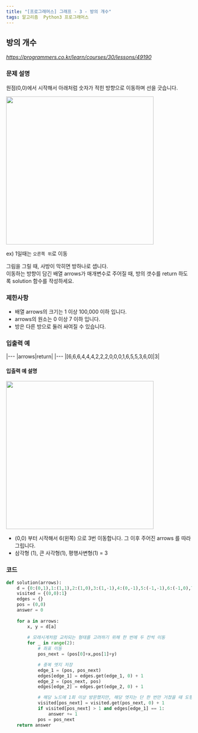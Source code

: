 ```yaml
---
title: "[프로그래머스] 그래프 - 3 - 방의 개수"
tags: 알고리즘  Python3 프로그래머스
---
```


## 방의 개수

*<https://programmers.co.kr/learn/courses/30/lessons/49190>*

### 문제 설명

원점(0,0)에서 시작해서 아래처럼 숫자가 적힌 방향으로 이동하며 선을 긋습니다.

<img src="https://grepp-programmers.s3.amazonaws.com/files/ybm/ec8f232bf0/a47a6c2e-ec84-4bfb-9d4b-ff3ba589b42a.png" width="400px">

ex) 1일때는 `오른쪽 위`로 이동

그림을 그릴 때, 사방이 막히면 방하나로 샙니다.<br>
이동하는 방향이 담긴 배열 arrows가 매개변수로 주어질 때, 방의 갯수를 return 하도록 solution 함수를 작성하세요.

### 제한사항

* 배열 arrows의 크기는 1 이상 100,000 이하 입니다.
* arrows의 원소는 0 이상 7 이하 입니다.
* 방은 다른 방으로 둘러 싸여질 수 있습니다.

### 입출력 예

|---
|arrows|return|
|---
|[6,6,6,4,4,4,2,2,2,0,0,0,1,6,5,5,3,6,0]|3|

#### 입출력 예 설명

<img src="https://grepp-programmers.s3.amazonaws.com/files/ybm/74fd8df438/22a1ee81-75a6-4220-bd15-6230e35e2931.png" width="400px">

* (0,0) 부터 시작해서 6(왼쪽) 으로 3번 이동합니다. 그 이후 주어진 arrows 를 따라 그립니다.
* 삼각형 (1), 큰 사각형(1), 평행사변형(1) = 3

### 코드

``` python
def solution(arrows):
    d = {0:(0,1),1:(1,1),2:(1,0),3:(1,-1),4:(0,-1),5:(-1,-1),6:(-1,0),7:(-1,1)}
    visited = {(0,0):1}
    edges = {}
    pos = (0,0)
    answer = 0
    
    for a in arrows:
        x, y = d[a]
        
        # 모래시계처럼 교차되는 형태를 고려하기 위해 한 번에 두 칸씩 이동
        for _ in range(2):
            # 좌표 이동
            pos_next = (pos[0]+x,pos[1]+y)

            # 중복 엣지 저장
            edge_1 = (pos, pos_next)
            edges[edge_1] = edges.get(edge_1, 0) + 1
            edge_2 = (pos_next, pos)
            edges[edge_2] = edges.get(edge_2, 0) + 1

            # 해당 노드에 1회 이상 방문했지만, 해당 엣지는 단 한 번만 거쳤을 때 도형 카운트 증가
            visited[pos_next] = visited.get(pos_next, 0) + 1
            if visited[pos_next] > 1 and edges[edge_1] == 1:
                answer += 1
            pos = pos_next
    return answer
```